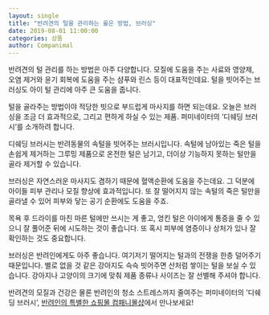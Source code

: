 ```yaml
---
layout: single
title: "반려견의 털을 관리하는 옳은 방법, 브러싱"
date: 2019-08-01 11:00:00
categories: 상품
author: Companimal
---
```


반려견의 털 관리를 하는 방법은 아주 다양합니다. 모질에 도움을 주는 사료와 영양제, 오염 제거와 윤기 회복에 도움을 주는 샴푸와 린스 등이 대표적인데요. 털을 빗어주는 브러싱도 아이 털 관리에 아주 큰 도움을 줍니다.

털을 골라주는 방법이야 적당한 빗으로 부드럽게 마사지를 하면 되는데요. 오늘은 브러싱을 조금 더 효과적으로, 그리고 편하게 하실 수 있는 제품. 퍼미네이터의 ’디쉐딩 브러시’를 소개하려 합니다.

디쉐딩 브러시는 반려동물의 속털을 빗어주는 브러시입니다. 속털에 남아있는 죽은 털을 손쉽게 제거하는 그루밍 제품으로 온전한 털은 남기고, 더이상 기능하지 못하는 털만을 골라 제거할 수 있습니다.

브러싱은 자연스러운 마사지도 겸하기 때문에 혈액순환에 도움을 주는데요. 그 덕분에 아이들 피부 관리나 모질 향상에 효과적입니다. 또 잘 떨어지지 않는 속털의 죽은 털만을 골라낼 수 있어 피부와 닿는 공기 순환에도 도움을 주죠.

목욕 후 드라이를 마친 마른 털에만 쓰시는 게 좋고, 엉킨 털은 아이에게 통증을 줄 수 있으니 잘 풀어준 뒤에 시도하는 것이 좋습니다. 또 혹시 피부에 염증이나 상처가 있나 잘 확인하는 것도 중요합니다.

브러싱은 반려인에게도 아주 좋습니다. 여기저기 떨어지는 털과의 전쟁을 한층 덜어주기 때문입니다. 별로 없을 것 같은 강아지도 슥슥 빗어주면 산처럼 쌓이는 털을 보실 수 있습니다. 강아지나 고양이의 크기에 맞춰 제품 종류나 사이즈는 잘 선별해 주셔야 합니다.

반려견의 모질과 건강은 물론 반려인의 청소 스트레스까지 줄여주는 퍼미네이터의 ’디쉐딩 브러시’, [반려인의 특별한 쇼핑몰 컴패니몰샵](https://mall.holapet.com/goods/goods_search.php?reSearchKeyword%5B%5D=%ED%8D%BC%EB%AF%B8%EB%84%A4%EC%9D%B4%ED%84%B0&reSearchKey%5B%5D=all&sort=&pageNum=20&key=goodsNm&keyword=%ED%8D%BC%EB%AF%B8%EB%84%A4%EC%9D%B4%ED%84%B0)에서 만나보세요!
